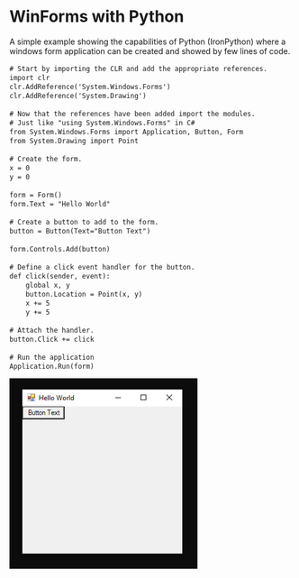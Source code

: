 # WinForms with Python
A simple example showing the capabilities of Python (IronPython) where 
a windows form application can be created and showed by few lines of code. 

```
# Start by importing the CLR and add the appropriate references.
import clr
clr.AddReference('System.Windows.Forms')
clr.AddReference('System.Drawing')

# Now that the references have been added import the modules.
# Just like "using System.Windows.Forms" in C# 
from System.Windows.Forms import Application, Button, Form
from System.Drawing import Point

# Create the form.
x = 0
y = 0

form = Form()
form.Text = "Hello World"

# Create a button to add to the form.
button = Button(Text="Button Text")

form.Controls.Add(button)

# Define a click event handler for the button.
def click(sender, event):
    global x, y
    button.Location = Point(x, y)
    x += 5
    y += 5

# Attach the handler.
button.Click += click

# Run the application
Application.Run(form)

```

![Windows Form](Capture.PNG)
